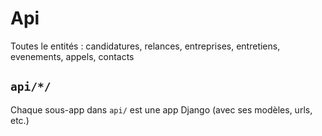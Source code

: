 # Api

Toutes le entités : candidatures, relances, entreprises, entretiens, evenements, appels, contacts

## `api/*/`

Chaque sous-app dans `api/` est une app Django (avec ses modèles, urls, etc.)